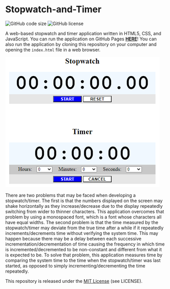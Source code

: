 # Stopwatch-and-Timer
![GitHub code size](https://img.shields.io/github/languages/code-size/christopher-boustros/Stopwatch-and-Timer "Code size")
![GitHub license](https://img.shields.io/github/license/christopher-boustros/Stopwatch-and-Timer "License")

A web-based stopwatch and timer application written in HTML5, CSS, and JavaScript. You can run the application on GitHub Pages [**HERE**](https://christopher-boustros.github.io/Stopwatch-and-Timer/)! You can also run the application by cloning this repository on your computer and opening the `index.html` file in a web browser.

![Alt text](/Screenshot.png?raw=true "Screenshot")

There are two problems that may be faced when developing a stopwatch/timer. The first is that the numbers displayed on the screen may shake horizontally as they increase/decrease due to the display repeatedly switching from wider to thinner characters. This application overcomes that problem by using a monospaced font, which is a font whose characters all have equal widths. The second problem is that the time measured by the stopwatch/timer may deviate from the true time after a while if it repeatedly increments/decrements time without verifying the system time. This may happen because there may be a delay between each successive incrementation/decrementation of time causing the frequency in which time is incremented/decremented to be non-constant and different from what it is expected to be. To solve that problem, this application measures time by comparing the system time to the time when the stopwatch/timer was last started, as opposed to simply incrementing/decrementing the time repeatedly.

This repository is released under the [MIT License](https://opensource.org/licenses/MIT) (see LICENSE).
